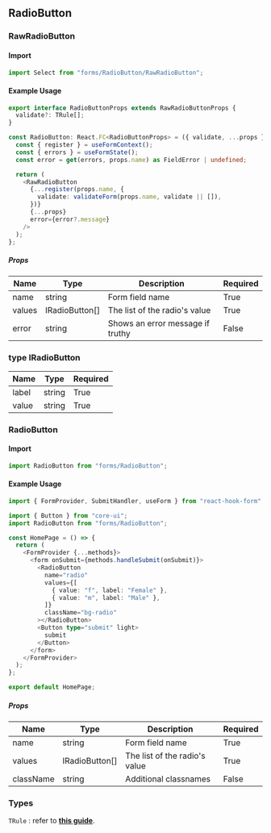 ## RadioButton

<!-- RawRadioButton -->

### RawRadioButton

<!-- RawSelect-Import -->

#### Import

```typescript
import Select from "forms/RadioButton/RawRadioButton";
```

#### Example Usage

```typescript
export interface RadioButtonProps extends RawRadioButtonProps {
  validate?: TRule[];
}

const RadioButton: React.FC<RadioButtonProps> = ({ validate, ...props }) => {
  const { register } = useFormContext();
  const { errors } = useFormState();
  const error = get(errors, props.name) as FieldError | undefined;

  return (
    <RawRadioButton
      {...register(props.name, {
        validate: validateForm(props.name, validate || []),
      })}
      {...props}
      error={error?.message}
    />
  );
};
```

##### Props

| Name   | Type           | Description                      | Required |
| ------ | -------------- | -------------------------------- | -------- |
| name   | string         | Form field name                  | True     |
| values | IRadioButton[] | The list of the radio's value    | True     |
| error  | string         | Shows an error message if truthy | False    |

### type IRadioButton

| Name  | Type   | Required |
| ----- | ------ | -------- |
| label | string | True     |
| value | string | True     |

### RadioButton

<!-- RadioButton-import -->

#### Import

```typescript
import RadioButton from "forms/RadioButton";
```

<!--  RadioButton-Usage -->

#### Example Usage

```typescript
import { FormProvider, SubmitHandler, useForm } from "react-hook-form";

import { Button } from "core-ui";
import RadioButton from "forms/RadioButton";

const HomePage = () => {
  return (
    <FormProvider {...methods}>
      <form onSubmit={methods.handleSubmit(onSubmit)}>
        <RadioButton
          name="radio"
          values={[
            { value: "f", label: "Female" },
            { value: "m", label: "Male" },
          ]}
          className="bg-radio"
        ></RadioButton>
        <Button type="submit" light>
          submit
        </Button>
      </form>
    </FormProvider>
  );
};

export default HomePage;
```

<!--  Select-Props -->

##### Props

| Name      | Type           | Description                   | Required |
| --------- | -------------- | ----------------------------- | -------- |
| name      | string         | Form field name               | True     |
| values    | IRadioButton[] | The list of the radio's value | True     |
| className | string         | Additional classnames         | False    |

### Types

`TRule` : refer to <a href='../field-validator/README.md'>**this guide**</a>.
